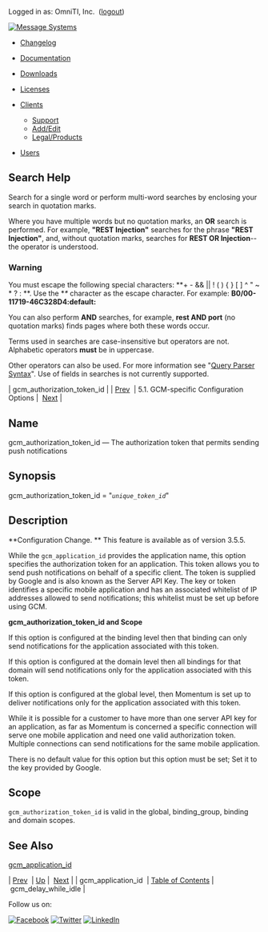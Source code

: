 Logged in as: OmniTI, Inc.  ([logout](https://support.messagesystems.com/logout.php))

[![Message Systems](https://support.messagesystems.com/images/ms-white205.png)](https://support.messagesystems.com/start.php) 

*   [Changelog](https://support.messagesystems.com/start.php?show=changelog)
*   [Documentation](https://support.messagesystems.com/docs/)
*   [Downloads](https://support.messagesystems.com/start.php)

*   [Licenses](https://support.messagesystems.com/license_summary.php)
*   <a href="">Clients</a>
    *   [Support](https://support.messagesystems.com/cs.php)
    *   [Add/Edit](https://support.messagesystems.com/edit_client.php)
    *   [Legal/Products](https://support.messagesystems.com/edit_products.php)
*   [Users](https://support.messagesystems.com/edit_customer.php)

## Search Help

Search for a single word or perform multi-word searches by enclosing your search in quotation marks.

Where you have multiple words but no quotation marks, an **OR** search is performed. For example, **"REST Injection"** searches for the phrase **"REST Injection"**, and, without quotation marks, searches for **REST OR Injection**--the operator is understood.

### Warning

You must escape the following special characters: **+ - && || ! ( ) { } [ ] ^ " ~ * ? : \**. Use the **\** character as the escape character. For example: **B0/00-11719-46C328D4\:default\:**

You can also perform **AND** searches, for example, **rest AND port** (no quotation marks) finds pages where both these words occur.

Terms used in searches are case-insensitive but operators are not. Alphabetic operators **must** be in uppercase.

Other operators can also be used. For more information see "[Query Parser Syntax](https://lucene.apache.org/core/old_versioned_docs/versions/3_0_0/queryparsersyntax.html)". Use of fields in searches is not currently supported.

| gcm_authorization_token_id |
| [Prev](push.gcm.gcm_application_id.php)  | 5.1. GCM-specific Configuration Options |  [Next](push.gcm.gcm_delay_while_idle.php) |

<a name="push.gcm.gcm_authorization_token_id"></a>
## Name

gcm_authorization_token_id — The authorization token that permits sending push notifications

## Synopsis

gcm_authorization_token_id = "*`unique_token_id`*"

<a name="idp547600"></a>
## Description

**Configuration Change. ** This feature is available as of version 3.5.5.

While the `gcm_application_id` provides the application name, this option specifies the authorization token for an application. This token allows you to send push notifications on behalf of a specific client. The token is supplied by Google and is also known as the Server API Key. The key or token identifies a specific mobile application and has an associated whitelist of IP addresses allowed to send notifications; this whitelist must be set up before using GCM.

**gcm_authorization_token_id and Scope**

If this option is configured at the binding level then that binding can only send notifications for the application associated with this token.

If this option is configured at the domain level then all bindings for that domain will send notifications only for the application associated with this token.

If this option is configured at the global level, then Momentum is set up to deliver notifications only for the application associated with this token.

While it is possible for a customer to have more than one server API key for an application, as far as Momentum is concerned a specific connection will serve one mobile application and need one valid authorization token. Multiple connections can send notifications for the same mobile application.

There is no default value for this option but this option must be set; Set it to the key provided by Google.

<a name="idp555728"></a>
## Scope

`gcm_authorization_token_id` is valid in the global, binding_group, binding and domain scopes.

<a name="idp557504"></a>
## See Also

[gcm_application_id](push.gcm.gcm_application_id.php "gcm_application_id")

| [Prev](push.gcm.gcm_application_id.php)  | [Up](push.gcm.options.php#push.gcm.gcm-specific.options) |  [Next](push.gcm.gcm_delay_while_idle.php) |
| gcm_application_id  | [Table of Contents](index.php) |  gcm_delay_while_idle |

Follow us on:

[![Facebook](https://support.messagesystems.com/images/icon-facebook.png)](http://www.facebook.com/messagesystems) [![Twitter](https://support.messagesystems.com/images/icon-twitter.png)](http://twitter.com/#!/MessageSystems) [![LinkedIn](https://support.messagesystems.com/images/icon-linkedin.png)](http://www.linkedin.com/company/message-systems)